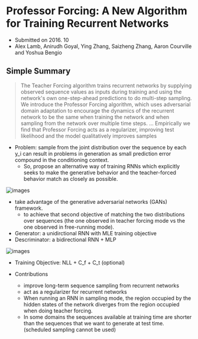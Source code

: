 # Professor Forcing: A New Algorithm for Training Recurrent Networks

- Submitted on 2016. 10
- Alex Lamb, Anirudh Goyal, Ying Zhang, Saizheng Zhang, Aaron Courville and Yoshua Bengio

## Simple Summary

>  The Teacher Forcing algorithm trains recurrent networks by supplying observed sequence values as inputs during training and using the network's own one-step-ahead predictions to do multi-step sampling. We introduce the Professor Forcing algorithm, which uses adversarial domain adaptation to encourage the dynamics of the recurrent network to be the same when training the network and when sampling from the network over multiple time steps. ... Empirically we find that Professor Forcing acts as a regularizer, improving test likelihood and the model qualitatively improves samples

- Problem: sample from the joint distribution over the sequence by each y_i can result in problems in generation as small prediction error compound in the conditioning context. 
	- So, propose an alternative way of training RNNs which explicitly seeks to make the generative behavior and the teacher-forced behavior match as closely as possible.

![images](../images/professor_forcing_1.png)

- take advantage of the generative adversarial networks (GANs) framework.
	- to achieve that second objective of matching the two distributions over sequences (the one observed in teacher forcing mode vs the one observed in free-running mode).
- Generator: a unidirctional RNN with MLE training objective
- Descriminator: a bidirectional RNN + MLP

![images](../images/professor_forcing_2.png)

- Training Objective: NLL + C_f + C_t (optional)

- Contributions
	- improve long-term sequence sampling from recurrent networks
	- act as a regularizer for recurrent networks
	- When running an RNN in sampling mode, the region occupied by the hidden states of the network diverges from the region occupied when doing teacher forcing.
	- In some domains the sequences available at training time are shorter than the sequences that we want to generate at test time. (scheduled sampling cannot be used)